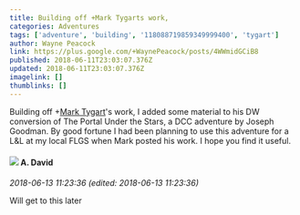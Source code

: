 ```yaml
---
title: Building off +Mark Tygarts work,
categories: Adventures
tags: ['adventure', 'building', '118088719859349999400', 'tygart']
author: Wayne Peacock
link: https://plus.google.com/+WaynePeacock/posts/4WWmidGCiB8
published: 2018-06-11T23:03:07.376Z
updated: 2018-06-11T23:03:07.376Z
imagelink: []
thumblinks: []
---
```


Building off <span class="proflinkWrapper"><span class="proflinkPrefix">+</span><a class="proflink" href="https://plus.google.com/118088719859349999400" oid="118088719859349999400">Mark Tygart</a></span>&#39;s work, I added some material to his DW conversion of The Portal Under the Stars, a DCC adventure by Joseph Goodman. By good fortune I had been planning to use this adventure for a L&amp;L at  my local FLGS when Mark posted his work. I hope you find it useful.
<div id='comment z13vyl2wypmkdlzco23mc3vaupemddfbd04'>
  <h4><img src='{{site.baseurl}}//images/avatars/115490447019991573724_photo.jpg'> A. David</h4>
      <p><cite>2018-06-13 11:23:36 (edited: 2018-06-13 11:23:36)</cite></p>
        <p>Will get to this later</p>
</div>
        